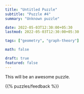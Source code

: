 ```yaml
---
title: "Untitled Puzzle"
subtitle: "Puzzle #4"
summary: "Unknown puzzle"

date: 2022-05-03T12:30:00+05:30
lastmod: 2022-05-03T12:30:00+05:30

tags: ["geometry", "graph-theory"]

math: false

draft: true
featured: false
---
```


This will be an awesome puzzle.

{{% puzzles/feedback %}}